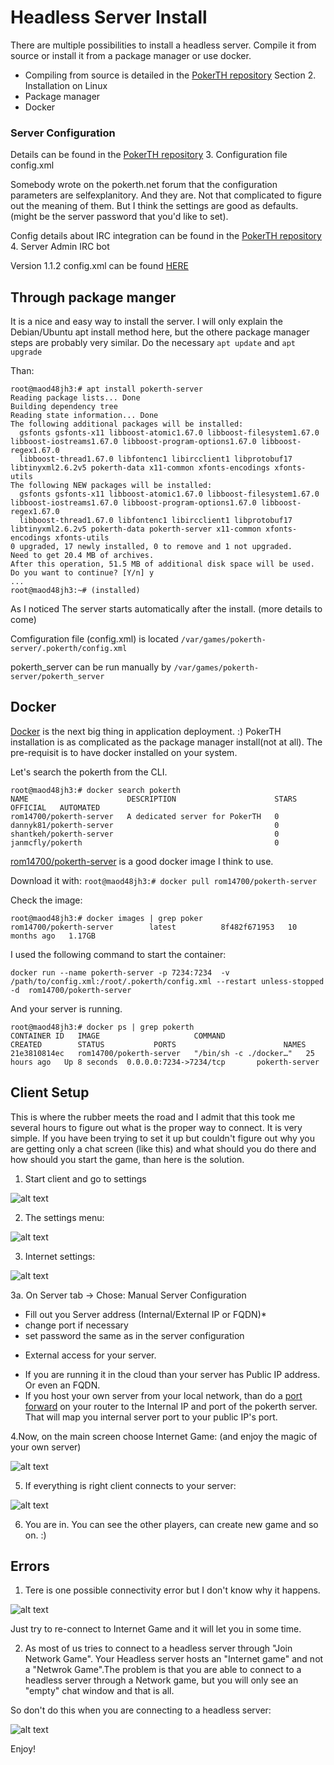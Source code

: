# Headless Server Install
There are multiple possibilities to install a headless server. Compile it from source or install it from a package manager or use docker.
- Compiling from source is detailed in the [PokerTH repository](https://github.com/pokerth/pokerth/blob/stable/docs/server_setup_howto.txt) Section 2. Installation on Linux
- Package manager
- Docker

### Server Configuration
Details can be found in the [PokerTH repository](https://github.com/pokerth/pokerth/blob/stable/docs/server_setup_howto.txt) 3. Configuration file config.xml

Somebody wrote on the pokerth.net forum that the configuration parameters are selfexplanitory. And they are. Not that complicated to figure out the meaning of them. But I think the settings are good as defaults. (might be the server password that you'd like to set).  

Config details about IRC integration can be found in the [PokerTH repository](https://github.com/pokerth/pokerth/blob/stable/docs/server_setup_howto.txt) 4. Server Admin IRC bot

Version 1.1.2 config.xml can be found [HERE](config.xml)

## Through  package manger
It is a nice and easy way to install the server. I will only explain the Debian/Ubuntu apt install method here, but the othere package manager steps are probably very similar.
Do the necessary ```apt update``` and ```apt upgrade```

Than:
```
root@maod48jh3:# apt install pokerth-server
Reading package lists... Done
Building dependency tree       
Reading state information... Done
The following additional packages will be installed:
  gsfonts gsfonts-x11 libboost-atomic1.67.0 libboost-filesystem1.67.0 libboost-iostreams1.67.0 libboost-program-options1.67.0 libboost-regex1.67.0
  libboost-thread1.67.0 libfontenc1 libircclient1 libprotobuf17 libtinyxml2.6.2v5 pokerth-data x11-common xfonts-encodings xfonts-utils
The following NEW packages will be installed:
  gsfonts gsfonts-x11 libboost-atomic1.67.0 libboost-filesystem1.67.0 libboost-iostreams1.67.0 libboost-program-options1.67.0 libboost-regex1.67.0
  libboost-thread1.67.0 libfontenc1 libircclient1 libprotobuf17 libtinyxml2.6.2v5 pokerth-data pokerth-server x11-common xfonts-encodings xfonts-utils
0 upgraded, 17 newly installed, 0 to remove and 1 not upgraded.
Need to get 20.4 MB of archives.
After this operation, 51.5 MB of additional disk space will be used.
Do you want to continue? [Y/n] y
...
root@maod48jh3:~# (installed)
```
As I noticed The server starts automatically after the install. (more details to come)

Comfiguration file (config.xml) is located ```/var/games/pokerth-server/.pokerth/config.xml```

pokerth_server can be run manually by ```/var/games/pokerth-server/pokerth_server```

## Docker
[Docker](https://docs.docker.com/) is the next big thing in application deployment. :) PokerTH installation is as complicated as the package manager install(not at all). The pre-requisit is to have docker installed on your system.

Let's search the pokerth from the CLI. 
```
root@maod48jh3:# docker search pokerth
NAME                      DESCRIPTION                      STARS     OFFICIAL   AUTOMATED
rom14700/pokerth-server   A dedicated server for PokerTH   0                    
dannyk81/pokerth-server                                    0                    
shantkeh/pokerth-server                                    0                    
janmcfly/pokerth                                           0    
```
[rom14700/pokerth-server](https://hub.docker.com/r/rom14700/pokerth-server) is a good docker image I think to use.

Download it with: ```root@maod48jh3:# docker pull rom14700/pokerth-server  ```

Check the image:
```
root@maod48jh3:# docker images | grep poker
rom14700/pokerth-server        latest          8f482f671953   10 months ago   1.17GB
```
I used the following command to start the container:

```docker run --name pokerth-server -p 7234:7234  -v /path/to/config.xml:/root/.pokerth/config.xml --restart unless-stopped -d  rom14700/pokerth-server```

And your server is running. 
```
root@maod48jh3:# docker ps | grep pokerth
CONTAINER ID   IMAGE                     COMMAND                  CREATED        STATUS           PORTS                        NAMES
21e3810814ec   rom14700/pokerth-server   "/bin/sh -c ./docker…"   25 hours ago   Up 8 seconds  0.0.0.0:7234->7234/tcp       pokerth-server

```

## Client Setup
This is where the rubber meets the road and I admit that this took me several hours to figure out what is the proper way to connect. It is very simple. If you have been trying to set it up but couldn't figure out why you are getting only a chat screen (like this) and what should you do there and how should you start the game, than here is the solution. 

1. Start client and go to settings

![alt text](https://github.com/04foxsec/pokerth/blob/main/pics/pths_setting1.png "Settings menu")

2. The settings menu:

![alt text](https://github.com/04foxsec/pokerth/blob/main/pics/pths_setting2.png "The settings")

3. Internet settings:

![alt text](https://github.com/04foxsec/pokerth/blob/main/pics/pths_setting3.png "Internet setting")

3a. On Server tab -> Chose: Manual Server Configuration 
- Fill out you Server address (Internal/External IP or FQDN)*
- change port if necessary
- set password the same as in the server configuration

* External access for your server. 
- If you are running it in the cloud than your server has Public IP address. Or even an FQDN.  
- If you host your own server from your local network, than do a [port forward](https://en.wikipedia.org/wiki/Port_forwarding) on your router to the Internal IP and port of the pokerth server. That will map you internal server port to your public IP's port.

4.Now, on the main screen choose Internet Game: (and enjoy the magic of your own server)

![alt text](https://github.com/04foxsec/pokerth/blob/main/pics/pths_internet1.png "Inernet game")

5. If everything is right client connects to your server:

![alt text](https://github.com/04foxsec/pokerth/blob/main/pics/pths_internet2.png "Internet game lobby")

6. You are in. You can see the other players, can create new game and so on. :)

## Errors
1. Tere is one possible connectivity error but I don't know why it happens.

![alt text](https://github.com/04foxsec/pokerth/blob/main/pics/pths_internet3e.png "Server connectivity error")

Just try to re-connect to Internet Game and it will let you in some time.

2. As most of us tries to connect to a headless server through "Join Network Game". Your Headless server hosts an "Internet game" and not a "Netwrok Game".The problem is that you are able to connect to a headless server through a Network game, but you will only see an "empty" chat window and that is all.

So don't do this when you are connecting to a headless server:

![alt text](https://github.com/04foxsec/pokerth/blob/main/pics/pths_clogin.png "Network game to headless server. DON'T")


Enjoy!

